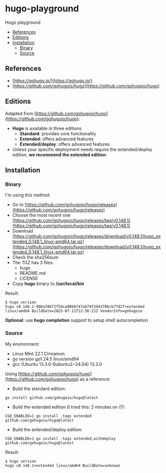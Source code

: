 # hugo-playground

Hugo playground

- [References](#references)
- [Editions](#editions)
- [Installation](#installation)
  - [Binary](#binary)
  - [Source](#source)

## References

- [https://gohugo.io/](https://gohugo.io/)
- [https://github.com/gohugoio/hugo](https://github.com/gohugoio/hugo)

## Editions

Adapted from [https://github.com/gohugoio/hugo](https://github.com/gohugoio/hugo):

- **Hugo** is available in three editions
  - **Standard**: provides core functionality
  - **Extended**: offers advanced features
  - **Extended/deploy**: offers advanced features
- Unless your specific deployment needs require the extended/deploy edition, **we recommend the extended edition**.

## Installation

### Binary

I'm using this method:

- Go to [https://github.com/gohugoio/hugo/releases](https://github.com/gohugoio/hugo/releases)
- Choose the most recent one [https://github.com/gohugoio/hugo/releases/tag/v0.148.1](https://github.com/gohugoio/hugo/releases/tag/v0.148.1)
- Download [https://github.com/gohugoio/hugo/releases/download/v0.148.1/hugo_extended_0.148.1_linux-amd64.tar.gz](https://github.com/gohugoio/hugo/releases/download/v0.148.1/hugo_extended_0.148.1_linux-amd64.tar.gz)
- Check the sha256sum
- The TGZ has 3 files:
  - hugo
  - README.md
  - LICENSE
- Copy **hugo** binary to **/usr/local/bin**

Result:
```
$ hugo version
hugo v0.148.1-98ba786f2f5dca0866f47ab79f394370bcb77d2f+extended linux/amd64 BuildDate=2025-07-11T12:56:21Z VendorInfo=gohugoio
```

**Optional**: use **hugo completion** support to setup shell autocompletion

### Source

My environment:

- Linux Mint 22.1 Cinnamon
- go version go1.24.5 linux/amd64
- gcc (Ubuntu 13.3.0-6ubuntu2~24.04) 13.3.0

Using [https://github.com/gohugoio/hugo](https://github.com/gohugoio/hugo) as a reference:

- Build the standard edition:
```
go install github.com/gohugoio/hugo@latest
```
- Build the extended edition (I tried this: 2 minutes on i7):
```
CGO_ENABLED=1 go install -tags extended github.com/gohugoio/hugo@latest
```
- Build the extended/deploy edition:
```
CGO_ENABLED=1 go install -tags extended,withdeploy github.com/gohugoio/hugo@latest
```

Result:
```
$ hugo version
hugo v0.148.1+extended linux/amd64 BuildDate=unknown
```
